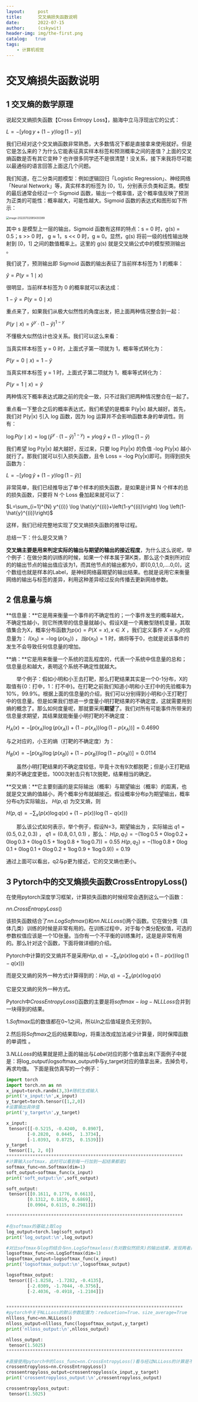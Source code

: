 ```yaml
---
layout:     post
title:      交叉熵损失函数说明
date:       2022-07-15
author:     (cskywit)
header-img: img/the-first.png
catalog:   true
tags:
    - 计算机视觉
---
```

# 交叉熵损失函数说明
## 1 交叉熵的数学原理

说起交叉熵损失函数【Cross Entropy Loss】，脑海中立马浮现出它的公式：

$L = - [ y \log y + ( 1 - y ) \log ( 1 - y ) ]$

我们已经对这个交叉熵函数非常熟悉，大多数情况下都是直接拿来使用就好。但是它是怎么来的？为什么它能表征真实样本标签和预测概率之间的差值？上面的交叉熵函数是否有其它变种？也许很多同学还不是很清楚！没关系，接下来我将尽可能以最通俗的语言回答上面这几个问题。

我们知道，在二分类问题模型：例如逻辑回归「Logistic Regression」、神经网络「Neural Network」等，真实样本的标签为 [0，1]，分别表示负类和正类。模型的最后通常会经过一个 Sigmoid 函数，输出一个概率值，这个概率值反映了预测为正类的可能性：概率越大，可能性越大。Sigmoid 函数的表达式和图形如下所示：

<img src="https://notebookimage.oss-cn-chengdu.aliyuncs.com/img/image-20220702085430389.png" alt="image-20220702085430389" style="zoom:50%;" />

其中 s 是模型上一层的输出，Sigmoid 函数有这样的特点：s = 0 时，g(s) = 0.5；s >> 0 时， g ≈ 1，s << 0 时，g ≈ 0。显然，g(s) 将前一级的线性输出映射到 [0，1] 之间的数值概率上。这里的 g(s) 就是交叉熵公式中的模型预测输出 。

我们说了，预测输出即 Sigmoid 函数的输出表征了当前样本标签为 1 的概率：

$\hat{y}=P(y=1 \mid x)$

很明显，当前样本标签为 0 的概率就可以表达成：

$1-\hat{y}=P(y=0 \mid x)$

重点来了，如果我们从极大似然性的角度出发，把上面两种情况整合到一起：

$P(y \mid x)=\hat{y}^{y} \cdot(1-\hat{y})^{1-y}$

不懂极大似然估计也没关系。我们可以这么来看：

当真实样本标签 y = 0 时，上面式子第一项就为 1，概率等式转化为：

$P(y=0 \mid x)=1-\hat{y}$

当真实样本标签 y = 1 时，上面式子第二项就为 1，概率等式转化为：

$P(y=1 \mid x)=\hat{y}$

两种情况下概率表达式跟之前的完全一致，只不过我们把两种情况整合在一起了。

重点看一下整合之后的概率表达式，我们希望的是概率 P(y|x) 越大越好。首先，我们对 P(y|x) 引入 log 函数，因为 log 运算并不会影响函数本身的单调性。则有：

$\log P(y \mid x)=\log \left(\hat{y}^{y} \cdot(1-\hat{y})^{1-y}\right)=y \log \hat{y}+(1-y) \log (1-\hat{y})$

我们希望 log P(y|x) 越大越好，反过来，只要 log P(y|x) 的负值 -log P(y|x) 越小就行了。那我们就可以引入损失函数，且令 Loss = -log P(y|x)即可。则得到损失函数为：

$L=-[y \log \hat{y}+(1-y) \log (1-\hat{y})]$

非常简单，我们已经推导出了单个样本的损失函数，是如果是计算 N 个样本的总的损失函数，只要将 N 个 Loss 叠加起来就可以了：

$L=\sum_{i=1}^{N} y^{(i)} \log \hat{y}^{(i)}+\left(1-y^{(i)}\right) \log \left(1-\hat{y}^{(i)}\right)$

这样，我们已经完整地实现了交叉熵损失函数的推导过程。

总结一下：什么是交叉熵？

**交叉熵主要是用来判定实际的输出与期望的输出的接近程度**，为什么这么说呢，举个例子：在做分类的训练的时候，如果一个样本属于第K类，那么这个类别所对应的的输出节点的输出值应该为1，而其他节点的输出都为0，即[0,0,1,0,….0,0]，这个数组也就是样本的Label，是神经网络最期望的输出结果。也就是说用它来衡量网络的输出与标签的差异，利用这种差异经过反向传播去更新网络参数。

##  2 信息量与熵

**信息量：**它是用来衡量一个事件的不确定性的；一个事件发生的概率越大，不确定性越小，则它所携带的信息量就越小。假设X是一个离散型随机变量，其取值集合为X，概率分布函数为$p(x)=P(X=x), x \in X$ ，我们定义事件 $X=x_{0}$的信息量为：  $I(x_0)=-\log \left(p\left(x_{0}\right)\right)$ ，$当p\left(x_{0}\right)=1$ 时，熵将等于0，也就是说该事件的发生不会导致任何信息量的增加。

**熵：**它是用来衡量一个系统的混乱程度的，代表一个系统中信息量的总和；信息量总和越大，表明这个系统不确定性就越大。

    举个例子：假如小明和小王去打靶，那么打靶结果其实是一个0-1分布，X的取值有{0：打中，1：打不中}。在打靶之前我们知道小明和小王打中的先验概率为10%，99.9%。根据上面的信息量的介绍，我们可以分别得到小明和小王打靶打中的信息量。但是如果我们想进一步度量小明打靶结果的不确定度，这就需要用到熵的概念了。那么如何度量呢，那就要采用**期望**了。我们对所有可能事件所带来的信息量求期望，其结果就能衡量小明打靶的不确定度：

$H_{A}(x)=-\left[p\left(x_{A}\right) \log \left(p\left(x_{A}\right)\right)+\left(1-p\left(x_{A}\right)\right) \log \left(1-p\left(x_{A}\right)\right)\right]=0.4690$

与之对应的，小王的熵（打靶的不确定度）为：

$H_{B}(x)=-\left[p\left(x_{B}\right) \log \left(p\left(x_{B}\right)\right)+\left(1-p\left(x_{B}\right)\right) \log \left(1-p\left(x_{B}\right)\right)\right]=0.0114$

    虽然小明打靶结果的不确定度较低，毕竟十次有9次都脱靶；但是小王打靶结果的不确定度更低，1000次射击只有1次脱靶，结果相当的确定。

**交叉熵：**它主要刻画的是实际输出（概率）与期望输出（概率）的距离，也就是交叉熵的值越小，两个概率分布就越接近。假设概率分布p为期望输出，概率分布q为实际输出， $H(p, q)$ 为交叉熵，则

$H(p, q)=-\sum_{x}(p(x) \log q(x)+(1-p(x)) \log (1-q(x)))$

    那么该公式如何表示，举个例子，假设N=3，期望输出为 ，实际输出  $q1 = (0.5,0.2,0.3)$ ， $q1 = (0.8,0.1,0.1)$ ，那么： $\left.H\left(p, q_{1}\right)=-(1 \log 0.5+0 \log 0.2+0 \log 0.3+0 \log 0.5+1 \log 0.8+1 \log 0.7)\right)=0.55$  $\left.H\left(p, q_{2}\right)=-(1 \log 0.8+0 \log 0.1+0 \log 0.1+0 \log 0.2+1 \log 0.9+1 \log 0.9)\right)=0.19$

通过上面可以看出，q2与p更为接近，它的交叉熵也更小。

## 3 Pytorch中的交叉熵损失函数CrossEntropyLoss()

在使用pytorch深度学习框架，计算损失函数的时候经常会遇到这么一个函数：

$nn.CrossEntropyLoss()$

该损失函数结合了$nn.LogSoftmax()$和$nn.NLLLoss()$两个函数。它在做分类（具体几类）训练的时候是非常有用的。在训练过程中，对于每个类分配权值，可选的参数权值应该是一个1D张量。当你有一个不平衡的训练集时，这是是非常有用的。那么针对这个函数，下面将做详细的介绍。

Pytorch中计算的交叉熵并不是采用$H(p, q)=-\sum_{x}(p(x) \log q(x)+(1-p(x)) \log (1-q(x)))$

而是交叉熵的另外一种方式计算得到的：$H(p, q)=-\sum_{x}(p(x) \log q(x)$

它是交叉熵的另外一种方式。

Pytorch中$CrossEntropyLoss()$函数的主要是将$softmax-log-NLLLoss$合并到一块得到的结果。

1.$Softmax$后的数值都在0~1之间，所以$ln$之后值域是负无穷到0。

2.然后将$Softmax$之后的结果取$log$，将乘法改成加法减少计算量，同时保障函数的单调性 。

3.$NLLLoss$的结果就是把上面的输出与$Label$对应的那个值拿出来(下面例子中就是：将log_output\logsoftmax_output中与y_target对应的值拿出来，去掉负号，再求均值。 下面是我仿真写的一个例子：

```python 
import torch
import torch.nn as nn
x_input=torch.randn(3,3)#随机生成输入 
print('x_input:\n',x_input) 
y_target=torch.tensor([1,2,0])
#设置输出具体值 
print('y_target\n',y_target)

x_input:
 tensor([[-0.5215, -0.4240,  0.8907],
        [-0.2820,  0.0445,  1.3734],
        [-1.0393,  0.8725,  0.1539]])
y_target
 tensor([1, 2, 0])
*******************************************************************    
#计算输入softmax，此时可以看到每一行加到一起结果都是1
softmax_func=nn.Softmax(dim=1)
soft_output=softmax_func(x_input)
print('soft_output:\n',soft_output)

soft_output:
 tensor([[0.1611, 0.1776, 0.6613],
        [0.1312, 0.1819, 0.6869],
        [0.0904, 0.6115, 0.2981]])

******************************************************************* 

#在softmax的基础上取log
log_output=torch.log(soft_output)
print('log_output:\n',log_output)

#对比softmax与log的结合与nn.LogSoftmaxloss(负对数似然损失)的输出结果，发现两者是一致的。
logsoftmax_func=nn.LogSoftmax(dim=1)
logsoftmax_output=logsoftmax_func(x_input)
print('logsoftmax_output:\n',logsoftmax_output)

logsoftmax_output:
 tensor([[-1.8258, -1.7282, -0.4135],
        [-2.0309, -1.7044, -0.3756],
        [-2.4036, -0.4918, -1.2104]])


******************************************************************* 
#pytorch中关于NLLLoss的默认参数配置为：reducetion=True、size_average=True
nllloss_func=nn.NLLLoss()
nlloss_output=nllloss_func(logsoftmax_output,y_target)
print('nlloss_output:\n',nlloss_output)

nlloss_output:
 tensor(1.5025)
******************************************************************* 

#直接使用pytorch中的loss_func=nn.CrossEntropyLoss()看与经过NLLLoss的计算是不是一样
crossentropyloss=nn.CrossEntropyLoss()
crossentropyloss_output=crossentropyloss(x_input,y_target)
print('crossentropyloss_output:\n',crossentropyloss_output)

crossentropyloss_output:
 tensor(1.5025)
```

